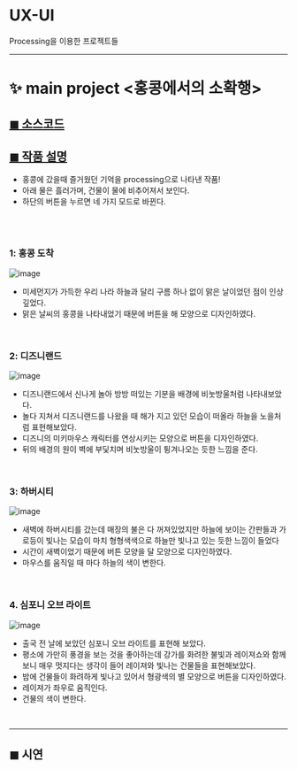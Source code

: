 # UX-UI
Processing을 이용한 프로젝트들

---

# ✨ main project <홍콩에서의 소확행>
## [◼ 소스코드](https://github.com/minji-o-j/UX-UI/blob/master/sketch_%ED%99%8D%EC%BD%A9/sketch_201810808_MINJI_JUNG.pde)
## [◼ 작품 설명](https://github.com/minji-o-j/UX-UI/blob/master/sketch_%ED%99%8D%EC%BD%A9/%EC%9E%91%ED%92%88%EC%84%A4%EB%AA%85%20201810808%20%EC%A0%95%EB%AF%BC%EC%A7%80.pdf)
- 홍콩에 갔을때 즐거웠던 기억을 processing으로 나타낸 작품!
- 아래 물은 흘러가며, 건물이 물에 비추어져서 보인다.
- 하단의 버튼을 누르면 네 가지 모드로 바뀐다.
<br>
<br>

### 1: 홍콩 도착
<!--![image](https://user-images.githubusercontent.com/45448731/92331473-d6b0a580-f0b1-11ea-9f6a-b5a64723933b.png)-->
![image](https://im4.ezgif.com/tmp/ezgif-4-b204c49a6fc2.gif)
- 미세먼지가 가득한 우리 나라 하늘과 달리 구름 하나 없이 맑은 날이었던 점이 인상깊었다.
- 맑은 날씨의 홍콩을 나타내었기 때문에 버튼을 해 모양으로 디자인하였다.
<br>


### 2: 디즈니랜드
<!--![image](https://user-images.githubusercontent.com/45448731/92331474-d87a6900-f0b1-11ea-90a6-527c11e41c52.png)-->
![image](https://im4.ezgif.com/tmp/ezgif-4-f7bb9ef4943c.gif)
- 디즈니랜드에서 신나게 놀아 방방 떠있는 기분을 배경에 비눗방울처럼 나타내보았다.
- 놀다 지쳐서 디즈니랜드를 나왔을 때 해가 지고 있던 모습이 떠올라 하늘을 노을처럼 표현해보았다.
- 디즈니의 미키마우스 캐릭터를 연상시키는 모양으로 버튼을 디자인하였다.
- 뒤의 배경의 원이 벽에 부딫치며 비눗방울이 튕겨나오는 듯한 느낌을 준다.
<br>

### 3: 하버시티
<!--![image](https://user-images.githubusercontent.com/45448731/92331477-d9ab9600-f0b1-11ea-8133-ddeccaeea79a.png)-->
![image](https://im4.ezgif.com/tmp/ezgif-4-97470c16c6e4.gif)  
- 새벽에 하버시티를 갔는데 매장의 불은 다 꺼져있었지만 하늘에 보이는 간판들과 가로등이 빛나는 모습이 마치 형형색색으로 하늘만 빛나고 있는 듯한 느낌이 들었다
- 시간이 새벽이었기 때문에 버튼 모양을 달 모양으로 디자인하였다.
- 마우스를 움직일 때 마다 하늘의 색이 변한다.
<br>

### 4. 심포니 오브 라이트 
<!--![image](https://user-images.githubusercontent.com/45448731/92331479-dadcc300-f0b1-11ea-9664-c3d504f63352.png)-->
![image](https://im4.ezgif.com/tmp/ezgif-4-97470c16c6e4.gif)
- 출국 전 날에 보았던 심포니 오브 라이트를 표현해 보았다.
- 평소에 가만히 풍경을 보는 것을 좋아하는데 강가를 화려한 불빛과 레이져쇼와 함께 보니 매우 멋지다는 생각이 들어 레이져와 빛나는 건물들을 표현해보았다.
- 밤에 건물들이 화려하게 빛나고 있어서 형광색의 별 모양으로 버튼을 디자인하였다.
- 레이져가 좌우로 움직인다.
- 건물의 색이 변한다.  
<br>

---
## ◼ 시연 
